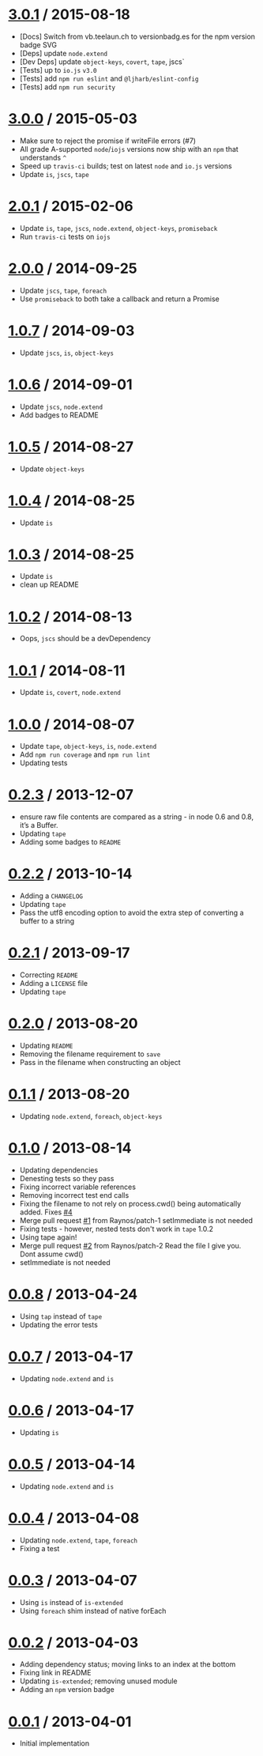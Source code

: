 [3.0.1](https://github.com/ljharb/node-json-file/releases/tag/v3.0.1) / 2015-08-18
==================
  * [Docs] Switch from vb.teelaun.ch to versionbadg.es for the npm version badge SVG
  * [Deps] update `node.extend`
  * [Dev Deps] update `object-keys`, `covert`, `tape`, jscs`
  * [Tests] up to `io.js` `v3.0`
  * [Tests] add `npm run eslint` and `@ljharb/eslint-config`
  * [Tests] add `npm run security`

[3.0.0](https://github.com/ljharb/node-json-file/releases/tag/v3.0.0) / 2015-05-03
==================
  * Make sure to reject the promise if writeFile errors (#7)
  * All grade A-supported `node`/`iojs` versions now ship with an `npm` that understands `^`
  * Speed up `travis-ci` builds; test on latest `node` and `io.js` versions
  * Update `is`, `jscs`, `tape`

[2.0.1](https://github.com/ljharb/node-json-file/releases/tag/v2.0.1) / 2015-02-06
==================
  * Update `is`, `tape`, `jscs`, `node.extend`, `object-keys`, `promiseback`
  * Run `travis-ci` tests on `iojs`

[2.0.0](https://github.com/ljharb/node-json-file/releases/tag/v2.0.0) / 2014-09-25
==================
  * Update `jscs`, `tape`, `foreach`
  * Use `promiseback` to both take a callback and return a Promise

[1.0.7](https://github.com/ljharb/node-json-file/releases/tag/v1.0.7) / 2014-09-03
==================
  * Update `jscs`, `is`, `object-keys`

[1.0.6](https://github.com/ljharb/node-json-file/releases/tag/v1.0.6) / 2014-09-01
==================
  * Update `jscs`, `node.extend`
  * Add badges to README

[1.0.5](https://github.com/ljharb/node-json-file/releases/tag/v1.0.5) / 2014-08-27
==================
  * Update `object-keys`

[1.0.4](https://github.com/ljharb/node-json-file/releases/tag/v1.0.4) / 2014-08-25
==================
  * Update `is`

[1.0.3](https://github.com/ljharb/node-json-file/releases/tag/v1.0.3) / 2014-08-25
==================
  * Update `is`
  * clean up README

[1.0.2](https://github.com/ljharb/node-json-file/releases/tag/v1.0.2) / 2014-08-13
==================
  * Oops, `jscs` should be a devDependency

[1.0.1](https://github.com/ljharb/node-json-file/releases/tag/v1.0.1) / 2014-08-11
==================
  * Update `is`, `covert`, `node.extend`

[1.0.0](https://github.com/ljharb/node-json-file/releases/tag/v1.0.0) / 2014-08-07
==================
  * Update `tape`, `object-keys`, `is`, `node.extend`
  * Add `npm run coverage` and `npm run lint`
  * Updating tests

[0.2.3](https://github.com/ljharb/node-json-file/releases/tag/v0.2.3) / 2013-12-07
==================
  * ensure raw file contents are compared as a string - in node 0.6 and 0.8, it’s a Buffer.
  * Updating `tape`
  * Adding some badges to `README`

[0.2.2](https://github.com/ljharb/node-json-file/releases/tag/v0.2.2) / 2013-10-14
==================
  * Adding a `CHANGELOG`
  * Updating `tape`
  * Pass the utf8 encoding option to avoid the extra step of converting a buffer to a string

[0.2.1](https://github.com/ljharb/node-json-file/releases/tag/v0.2.1) / 2013-09-17
==================
  * Correcting `README`
  * Adding a `LICENSE` file
  * Updating `tape`

[0.2.0](https://github.com/ljharb/node-json-file/releases/tag/v0.2.0) / 2013-08-20
==================
  * Updating `README`
  * Removing the filename requirement to `save`
  * Pass in the filename when constructing an object

[0.1.1](https://github.com/ljharb/node-json-file/releases/tag/v0.1.1) / 2013-08-20
==================
  * Updating `node.extend`, `foreach`, `object-keys`

[0.1.0](https://github.com/ljharb/node-json-file/releases/tag/v0.1.0) / 2013-08-14
==================
  * Updating dependencies
  * Denesting tests so they pass
  * Fixing incorrect variable references
  * Removing incorrect test end calls
  * Fixing the filename to not rely on process.cwd() being automatically added. Fixes [#4](https://github.com/ljharb/node-json-file/issues/4)
  * Merge pull request [#1](https://github.com/ljharb/node-json-file/issues/1) from Raynos/patch-1
    setImmediate is not needed
  * Fixing tests - however, nested tests don't work in `tape` 1.0.2
  * Using tape again!
  * Merge pull request [#2](https://github.com/ljharb/node-json-file/issues/2) from Raynos/patch-2
    Read the file I give you. Dont assume cwd()
  * setImmediate is not needed

[0.0.8](https://github.com/ljharb/node-json-file/releases/tag/v0.0.8) / 2013-04-24
==================
  * Using `tap` instead of `tape`
  * Updating the error tests

[0.0.7](https://github.com/ljharb/node-json-file/releases/tag/v0.0.7) / 2013-04-17
==================
  * Updating `node.extend` and `is`

[0.0.6](https://github.com/ljharb/node-json-file/releases/tag/v0.0.6) / 2013-04-17
==================
  * Updating `is`

[0.0.5](https://github.com/ljharb/node-json-file/releases/tag/v0.0.5) / 2013-04-14
==================
  * Updating `node.extend` and `is`

[0.0.4](https://github.com/ljharb/node-json-file/releases/tag/v0.0.4) / 2013-04-08
==================
  * Updating `node.extend`, `tape`, `foreach`
  * Fixing a test

[0.0.3](https://github.com/ljharb/node-json-file/releases/tag/v0.0.3) / 2013-04-07
==================
  * Using `is` instead of `is-extended`
  * Using `foreach` shim instead of native forEach

[0.0.2](https://github.com/ljharb/node-json-file/releases/tag/v0.0.2) / 2013-04-03
==================
  * Adding dependency status; moving links to an index at the bottom
  * Fixing link in README
  * Updating `is-extended`; removing unused module
  * Adding an `npm` version badge

[0.0.1](https://github.com/ljharb/node-json-file/releases/tag/v0.0.1) / 2013-04-01
==================
  * Initial implementation

